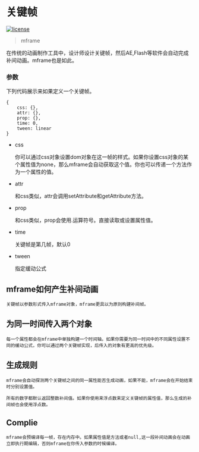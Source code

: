 # 关键帧

[![license](https://img.shields.io/github/license/momentum-design/momentum-ui.svg?color=blueviolet)](https://github.com/momentum-design/momentum-ui/blob/master/charts/LICENSE)

> mframe

在传统的动画制作工具中，设计师设计关键帧，然后AE,Flash等软件会自动完成补间动画。mframe也是如此。

### 参数

下列代码展示来如果定义一个关键帧。

```
{
    css: {},
    attr: {},
    prop: {},
    time: 0,
    tween: linear
}
```

+ css

    你可以通过css对象设置dom对象在这一帧的样式。如果你设置css对象的某个属性值为none，那么mframe会自动获取这个值。你也可以传递一个方法作为一个属性的值。

+ attr

    和css类似，attr会调用setAttribute和getAttribute方法。

+ prop

    和css类似，prop会使用.运算符号。直接读取或设置属性值。

+ time

    关键帧是第几帧，默认0

+ tween

    指定缓动公式

## mframe如何产生补间动画

    关键帧以参数形式传入mframe对象，mframe更具以为原则构建补间帧。

## 为同一时间传入两个对象

    每一个属性都会在mframe中单独构建一个时间轴。如果你需要为同一时间中的不同属性设置不同的缓动公式，你可以通过两个关键帧实现，后传入的对象有更高的优先级。

## 生成规则

    mframe会自动探测两个关键帧之间的同一属性能否生成动画，如果不能，mframe会在开始结束时分别设置值。

    所有的数字都默认返回整数补间值。如果你使用来浮点数来定义关键帧的属性值，那么生成的补间帧也会使用浮点数。

## Complie

    mframe会预编译每一帧，存在内存中。如果属性值是方法或者null,这一段补间动画会在动画立即执行期编辑，否则mframe在你传入参数的时候编译。
